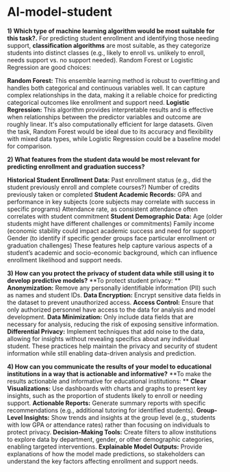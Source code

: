 # AI-model-student
**1) Which type of machine learning algorithm would be most suitable for this task?.**
For predicting student enrollment and identifying those needing support, **classification algorithms** are most suitable, as they categorize students into distinct classes (e.g., likely to enroll vs. unlikely to enroll, needs support vs. no support needed). Random Forest or Logistic Regression are good choices:

**Random Forest:** This ensemble learning method is robust to overfitting and handles both categorical and continuous variables well. It can capture complex relationships in the data, making it a reliable choice for predicting categorical outcomes like enrollment and support need.
**Logistic Regression:** This algorithm provides interpretable results and is effective when relationships between the predictor variables and outcome are roughly linear. It's also computationally efficient for large datasets.
Given the task, Random Forest would be ideal due to its accuracy and flexibility with mixed data types, while Logistic Regression could be a baseline model for comparison.

**2) What features from the student data would be most relevant for predicting enrollment and graduation success?**

**Historical Student Enrollment Data:**
Past enrollment status (e.g., did the student previously enroll and complete courses?)
Number of credits previously taken or completed
**Student Academic Records:**
GPA and performance in key subjects (core subjects may correlate with success in specific programs)
Attendance rate, as consistent attendance often correlates with student commitment
**Student Demographic Data:**
Age (older students might have different challenges or commitments)
Family income (economic stability could impact academic success and need for support)
Gender (to identify if specific gender groups face particular enrollment or graduation challenges)
These features help capture various aspects of a student’s academic and socio-economic background, which can influence enrollment likelihood and support needs.

**3) How can you protect the privacy of student data while still using it to develop predictive models?**
**To protect student privacy:
**
**Anonymization:** Remove any personally identifiable information (PII) such as names and student IDs.
**Data Encryption:** Encrypt sensitive data fields in the dataset to prevent unauthorized access.
**Access Control:** Ensure that only authorized personnel have access to the data for analysis and model development.
**Data Minimization:** Only include data fields that are necessary for analysis, reducing the risk of exposing sensitive information.
**Differential Privacy:** Implement techniques that add noise to the data, allowing for insights without revealing specifics about any individual student.
These practices help maintain the privacy and security of student information while still enabling data-driven analysis and prediction.

**4) How can you communicate the results of your model to educational institutions in a way that is actionable and informative?**
**To make the results actionable and informative for educational institutions:
**
**Clear Visualizations:** Use dashboards with charts and graphs to present key insights, such as the proportion of students likely to enroll or needing support.
**Actionable Reports:** Generate summary reports with specific recommendations (e.g., additional tutoring for identified students).
**Group-Level Insights:** Show trends and insights at the group level (e.g., students with low GPA or attendance rates) rather than focusing on individuals to protect privacy.
**Decision-Making Tools:** Create filters to allow institutions to explore data by department, gender, or other demographic categories, enabling targeted interventions.
**Explainable Model Outputs:** Provide explanations of how the model made predictions, so stakeholders can understand the key factors affecting enrollment and support needs.
